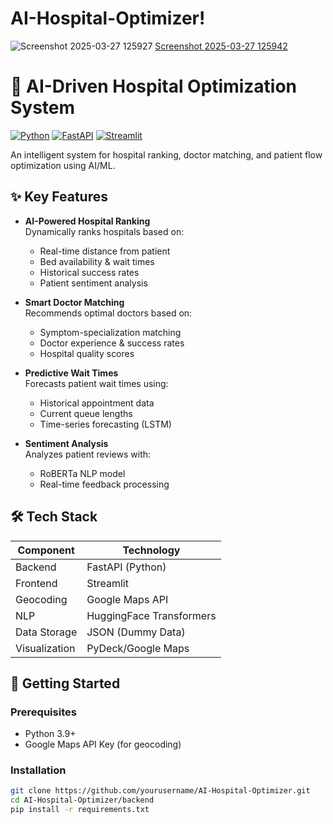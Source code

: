 # AI-Hospital-Optimizer!
![Screenshot 2025-03-27 125927](https://github.com/user-attachments/assets/7d25f3e3-c0bd-4bc2-b872-90664db651da)
[Screenshot 2025-03-27 125942](https://github.com/user-attachments/assets/d692d403-01ae-4452-b3b6-730654ca44af)
# 🏥 AI-Driven Hospital Optimization System

[![Python](https://img.shields.io/badge/Python-3.9%2B-blue)](https://python.org)
[![FastAPI](https://img.shields.io/badge/Framework-FastAPI-green)](https://fastapi.tiangolo.com)
[![Streamlit](https://img.shields.io/badge/UI-Streamlit-red)](https://streamlit.io)

An intelligent system for hospital ranking, doctor matching, and patient flow optimization using AI/ML.

## ✨ Key Features

- **AI-Powered Hospital Ranking**  
  Dynamically ranks hospitals based on:
  - Real-time distance from patient
  - Bed availability & wait times
  - Historical success rates
  - Patient sentiment analysis

- **Smart Doctor Matching**  
  Recommends optimal doctors based on:
  - Symptom-specialization matching
  - Doctor experience & success rates
  - Hospital quality scores

- **Predictive Wait Times**  
  Forecasts patient wait times using:
  - Historical appointment data
  - Current queue lengths
  - Time-series forecasting (LSTM)

- **Sentiment Analysis**  
  Analyzes patient reviews with:
  - RoBERTa NLP model
  - Real-time feedback processing

## 🛠 Tech Stack

| Component       | Technology |
|-----------------|------------|
| Backend         | FastAPI (Python) |
| Frontend        | Streamlit |
| Geocoding       | Google Maps API |
| NLP             | HuggingFace Transformers |
| Data Storage    | JSON (Dummy Data) |
| Visualization   | PyDeck/Google Maps |

## 🚀 Getting Started

### Prerequisites
- Python 3.9+
- Google Maps API Key (for geocoding)

### Installation
```bash
git clone https://github.com/yourusername/AI-Hospital-Optimizer.git
cd AI-Hospital-Optimizer/backend
pip install -r requirements.txt
